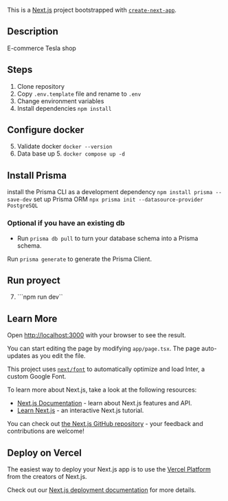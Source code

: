 This is a [Next.js](https://nextjs.org/) project bootstrapped with [`create-next-app`](https://github.com/vercel/next.js/tree/canary/packages/create-next-app).

## Description 
E-commerce Tesla shop

## Steps
1. Clone repository
2. Copy ```.env.template``` file and rename to ```.env```
3. Change environment variables
4. Install dependencies ```npm install```

## Configure docker
5. Validate docker ```docker --version```
6. Data base up 5.  ```docker compose up -d```

## Install Prisma
install the Prisma CLI as a development dependency ```npm install prisma --save-dev```
set up Prisma ORM ```npx prisma init --datasource-provider PostgreSQL```
### Optional if you have an existing db
- Run ```prisma db pull``` to turn your database schema into a Prisma schema.

Run ```prisma generate``` to generate the Prisma Client.



## Run proyect
7.  ```npm run dev``

## Learn More

Open [http://localhost:3000](http://localhost:3000) with your browser to see the result.

You can start editing the page by modifying `app/page.tsx`. The page auto-updates as you edit the file.

This project uses [`next/font`](https://nextjs.org/docs/basic-features/font-optimization) to automatically optimize and load Inter, a custom Google Font.

To learn more about Next.js, take a look at the following resources:

- [Next.js Documentation](https://nextjs.org/docs) - learn about Next.js features and API.
- [Learn Next.js](https://nextjs.org/learn) - an interactive Next.js tutorial.

You can check out [the Next.js GitHub repository](https://github.com/vercel/next.js/) - your feedback and contributions are welcome!

## Deploy on Vercel

The easiest way to deploy your Next.js app is to use the [Vercel Platform](https://vercel.com/new?utm_medium=default-template&filter=next.js&utm_source=create-next-app&utm_campaign=create-next-app-readme) from the creators of Next.js.

Check out our [Next.js deployment documentation](https://nextjs.org/docs/deployment) for more details.
